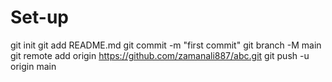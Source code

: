 # Set-up

  git init
  git add README.md
  git commit -m "first commit"
  git branch -M main
  git remote add origin https://github.com/zamanali887/abc.git
  git push -u origin main
